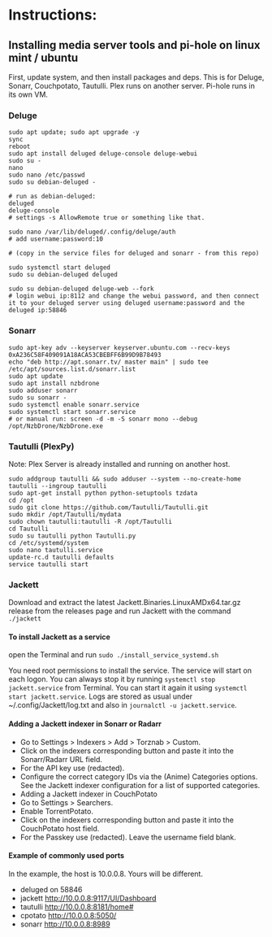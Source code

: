 # Instructions:

## Installing media server tools and pi-hole on linux mint / ubuntu

First, update system, and then install packages and deps.
This is for Deluge, Sonarr, Couchpotato, Tautulli. Plex runs on another server. Pi-hole runs in its own VM.

### Deluge

```
sudo apt update; sudo apt upgrade -y
sync
reboot
sudo apt install deluged deluge-console deluge-webui
sudo su -
nano 
sudo nano /etc/passwd
sudo su debian-deluged -

# run as debian-deluged:
deluged
deluge-console
# settings -s AllowRemote true or something like that.

sudo nano /var/lib/deluged/.config/deluge/auth
# add username:password:10

# (copy in the service files for deluged and sonarr - from this repo) 

sudo systemctl start deluged
sudo su debian-deluged deluged

sudo su debian-deluged deluge-web --fork
# login webui ip:8112 and change the webui password, and then connect it to your deluged server using deluged username:password and the deluged ip:58846
```

### Sonarr 
```
sudo apt-key adv --keyserver keyserver.ubuntu.com --recv-keys 0xA236C58F409091A18ACA53CBEBFF6B99D9B78493
echo "deb http://apt.sonarr.tv/ master main" | sudo tee /etc/apt/sources.list.d/sonarr.list
sudo apt update
sudo apt install nzbdrone
sudo adduser sonarr
sudo su sonarr -
sudo systemctl enable sonarr.service
sudo systemctl start sonarr.service
# or manual run: screen -d -m -S sonarr mono --debug /opt/NzbDrone/NzbDrone.exe
```

### Tautulli (PlexPy)

Note: Plex Server is already installed and running on another host. 
```
sudo addgroup tautulli && sudo adduser --system --no-create-home tautulli --ingroup tautulli
sudo apt-get install python python-setuptools tzdata
cd /opt
sudo git clone https://github.com/Tautulli/Tautulli.git
sudo mkdir /opt/Tautulli/mydata
sudo chown tautulli:tautulli -R /opt/Tautulli
cd Tautulli
sudo su tautulli python Tautulli.py
cd /etc/systemd/system
sudo nano tautulli.service
update-rc.d tautulli defaults     
service tautulli start
```

### Jackett

Download and extract the latest Jackett.Binaries.LinuxAMDx64.tar.gz release from the releases page and run Jackett with the command `./jackett`

#### To install Jackett as a service

open the Terminal and run `sudo ./install_service_systemd.sh` 

You need root permissions to install the service. The service will start on each logon. You can always stop it by running `systemctl stop jackett.service` from Terminal. You can start it again it using `systemctl start jackett.service`. Logs are stored as usual under ~/.config/Jackett/log.txt and also in `journalctl -u jackett.service`.


#### Adding a Jackett indexer in Sonarr or Radarr

- Go to Settings > Indexers > Add > Torznab > Custom.
- Click on the indexers corresponding  button and paste it into the Sonarr/Radarr URL field.
- For the API key use (redacted).
- Configure the correct category IDs via the (Anime) Categories options. See the Jackett indexer configuration for a list of supported categories.
- Adding a Jackett indexer in CouchPotato
- Go to Settings > Searchers.
- Enable TorrentPotato.
- Click on the indexers corresponding  button and paste it into the CouchPotato host field.
- For the Passkey use (redacted). Leave the username field blank.

#### Example of commonly used ports

In the example, the host is 10.0.0.8. Yours will be different. 

- deluged on 58846
- jackett http://10.0.0.8:9117/UI/Dashboard 
- tautulli http://10.0.0.8:8181/home#
- cpotato http://10.0.0.8:5050/
- sonarr http://10.0.0.8:8989

